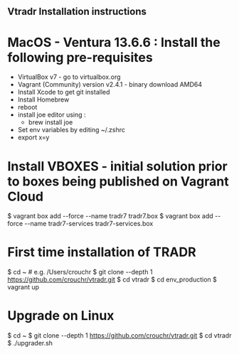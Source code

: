 ## Vtradr Installation instructions ##

# MacOS - Ventura 13.6.6 : Install the following pre-requisites
- VirtualBox v7 - go to virtualbox.org
- Vagrant (Community) version v2.4.1 - binary download AMD64
- Install Xcode to get git installed
- Install Homebrew
- reboot
- install joe editor using :
  - brew install joe  
- Set env variables by editing ~/.zshrc
- export x=y

# Install VBOXES - initial solution prior to boxes being published on Vagrant Cloud
$ vagrant box add --force --name tradr7 tradr7.box
$ vagrant box add --force --name tradr7-services tradr7-services.box


# First time installation of TRADR
$ cd ~          # e.g. /Users/crouchr
$ git clone --depth 1 https://github.com/crouchr/vtradr.git
$ cd vtradr
$ cd env_production
$ vagrant up




# Upgrade on Linux
$ cd ~
$ git clone --depth 1 https://github.com/crouchr/vtradr.git
$ cd vtradr
$ ./upgrader.sh